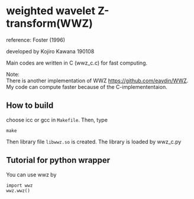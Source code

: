 # weighted wavelet Z-transform(WWZ)

reference: Foster (1996)

developed by Kojiro Kawana 190108

Main codes are written in C (wwz_c.c) for fast computing.

Note:  
There is another implementation of WWZ https://github.com/eaydin/WWZ.  
My code can compute faster because of the C-implemententaion.

## How to build
choose icc or gcc in `Makefile`. Then, type

```
make
```

Then library file `libwwz.so` is created. The library is loaded by
wwz_c.py

## Tutorial for python wrapper
You can use wwz by
```
import wwz
wwz.wwz()
```
